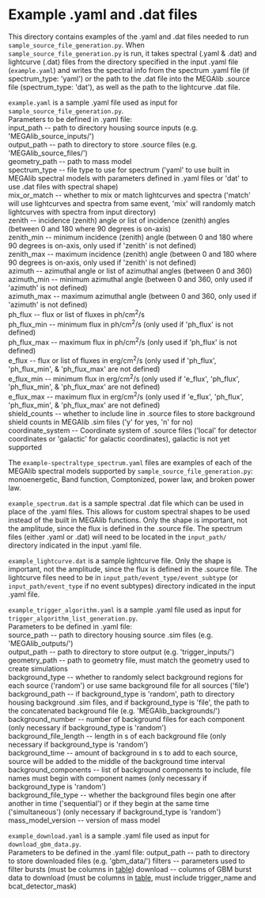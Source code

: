 # Example .yaml and .dat files

This directory contains examples of the .yaml and .dat files needed to run `sample_source_file_generation.py`. When `sample_source_file_generation.py` is run, it takes spectral (.yaml & .dat) and lightcurve (.dat) files from the directory specified in the input .yaml file (`example.yaml`) and writes the spectral info from the spectrum .yaml file (if spectrum_type: 'yaml') or the path to the .dat file into the MEGAlib .source file (spectrum_type: 'dat'), as well as the path to the lightcurve .dat file.

`example.yaml` is a sample .yaml file used as input for `sample_source_file_generation.py`.    
Parameters to be defined in .yaml file:  
	input_path -- path to directory housing source inputs (e.g. 'MEGAlib_source_inputs/')   
	output_path -- path to directory to store .source files (e.g. 'MEGAlib_source_files/')  
	geometry_path -- path to mass model  
	spectrum_type -- file type to use for spectrum ('yaml' to use built in MEGAlib spectral models with parameters defined in .yaml files or 'dat' to use .dat files with spectral shape)  
	mix_or_match -- whether to mix or match lightcurves and spectra ('match' will use lightcurves and spectra from same event, 'mix' will randomly match lightcurves with spectra from input directory)  
	zenith -- incidence (zenith) angle or list of incidence (zenith) angles (between 0 and 180 where 90 degrees is on-axis)    
	zenith_min -- minimum incidence (zenith) angle (between 0 and 180 where 90 degrees is on-axis, only used if 'zenith' is not defined)     
	zenith_max -- maximum incidence (zenith) angle (between 0 and 180 where 90 degrees is on-axis, only used if 'zenith' is not defined)     
	azimuth -- azimuthal angle or list of azimuthal angles (between 0 and 360)    
	azimuth_min -- minimum azimuthal angle (between 0 and 360, only used if 'azimuth' is not defined)     
	azimuth_max -- maximum azimuthal angle (between 0 and 360, only used if 'azimuth' is not defined)     
	ph_flux -- flux or list of fluxes in ph/cm<sup>2</sup>/s   
	ph_flux_min -- minimum flux in ph/cm<sup>2</sup>/s (only used if 'ph_flux' is not defined)    
	ph_flux_max -- maximum flux in ph/cm<sup>2</sup>/s (only used if 'ph_flux' is not defined)    
	e_flux -- flux or list of fluxes in erg/cm<sup>2</sup>/s (only used if 'ph_flux', 'ph_flux_min', & 'ph_flux_max' are not defined)      
	e_flux_min -- minimum flux in erg/cm<sup>2</sup>/s (only used if 'e_flux', 'ph_flux', 'ph_flux_min', & 'ph_flux_max' are not defined)    
	e_flux_max -- maximum flux in erg/cm<sup>2</sup>/s (only used if 'e_flux', 'ph_flux', 'ph_flux_min', & 'ph_flux_max' are not defined)    
	shield_counts -- whether to include line in .source files to store background shield counts in MEGAlib .sim files ('y' for yes, 'n' for no)   
	coordinate_system -- Coordinate system of .source files ('local' for detector coordinates or 'galactic' for galactic coordinates), galactic is not yet supported   

The `example-spectraltype_spectrum.yaml` files are examples of each of the MEGAlib spectral models supported by `sample_source_file_generation.py`: monoenergetic, Band function, Comptonized, power law, and broken power law.

`example_spectrum.dat` is a sample spectral .dat file which can be used in place of the .yaml files. This allows for custom spectral shapes to be used instead of the built in MEGAlib functions. Only the shape is important, not the amplitude, since the flux is defined in the .source file. The spectrum files (either .yaml or .dat) will need to be located in the `input_path/` directory indicated in the input .yaml file.

`example_lightcurve.dat` is a sample lightcurve file. Only the shape is important, not the amplitude, since the flux is defined in the .source file. The lightcurve files need to be in `input_path/event_type/event_subtype` (or `input_path/event_type` if no event subtypes) directory indicated in the input .yaml file.    

`example_trigger_algorithm.yaml` is a sample .yaml file used as input for `trigger_algorithm_list_generation.py`.    
Parameters to be defined in .yaml file:    
	source_path -- path to directory housing source .sim files (e.g. 'MEGAlib_outputs/')  
	output_path -- path to directory to store output (e.g. 'trigger_inputs/')    
	geometry_path -- path to geometry file, must match the geometry used to create simulations    
	background_type -- whether to randomly select background regions for each source ('random') or use same background file for all sources ('file')  
	background_path -- if background_type is 'random', path to directory housing background .sim files, and if background_type is 'file', the path to the concatenated background file (e.g. 'MEGAlib_backgrounds/')    
	background_number -- number of background files for each component (only necessary if background_type is 'random')    
	background_file_length -- length in s of each background file (only necessary if background_type is 'random')    
	background_time -- amount of background in s to add to each source, source will be added to the middle of the background time interval    
	background_components -- list of background components to include, file names must begin with component names (only necessary if background_type is 'random')    
	background_file_type -- whether the background files begin one after another in time ('sequential') or if they begin at the same time ('simultaneous') (only necessary if background_type is 'random')    
	mass_model_version -- version of mass model   

`example_download.yaml` is a sample .yaml file used as input for `download_gbm_data.py`.    
Parameters to be defined in the .yaml file:
	output_path -- path to directory to store downloaded files (e.g. 'gbm_data/')
	filters -- parameters used to filter bursts (must be columns in [table](https://heasarc.gsfc.nasa.gov/db-perl/W3Browse/w3table.pl?tablehead=name%3Dfermigbrst&Action=More+Options))
	download -- columns of GBM burst data to download (must be columns in [table](https://heasarc.gsfc.nasa.gov/db-perl/W3Browse/w3table.pl?tablehead=name%3Dfermigbrst&Action=More+Options), must include trigger_name and bcat_detector_mask)